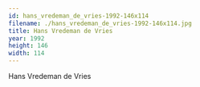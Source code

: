 ```yaml
---
id: hans_vredeman_de_vries-1992-146x114
filename: ./hans_vredeman_de_vries-1992-146x114.jpg
title: Hans Vredeman de Vries
year: 1992
height: 146
width: 114
---
```


Hans Vredeman de Vries
